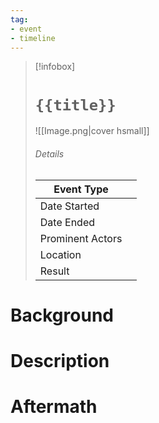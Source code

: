 ```yaml
---
tag:
- event
- timeline
---
```

<span 
	  class='ob-timelines' 
	  data-date='2000-10-10-00' 
	  data-title='{{title}}' 
	  data-class='orange' 
	  data-img = 'Timeline Example/Timeline_2.jpg' 
	  data-type='range' 
	  data-end='2000-10-20-00'> 
</span>
> [!infobox]
> # `{{title}}`
> ![[Image.png|cover hsmall]]
> ###### Details
> | Event Type |  |
> | ---- | ---- |
> | Date Started |  |
> | Date Ended |  |
> | Prominent Actors |  |
> | Location |  |
> | Result |  |
# Background

# Description

# Aftermath

